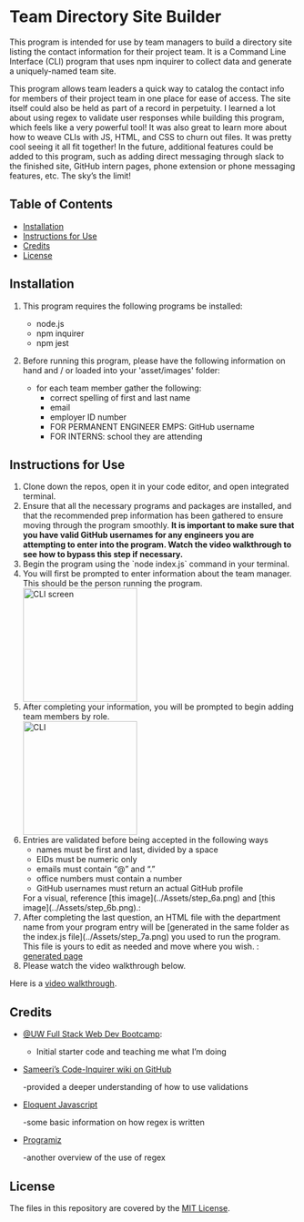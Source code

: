 # Team Directory Site Builder

This program is intended for use by team managers to build a directory site listing the contact information for their project team. It is a Command Line Interface (CLI) program that uses npm inquirer to collect data and generate a uniquely-named team site. 
    
This program allows team leaders a quick way to catalog the contact info for members of their project team in one place for ease of access. The site itself could also be held as part of a record in perpetuity. I learned a lot about using regex to validate user responses while building this program, which feels like a very powerful tool! It was also great to learn more about how to weave CLIs with JS, HTML, and CSS to churn out files. It was pretty cool seeing it all fit together! In the future, additional features could be added to this program, such as adding direct messaging through slack to the finished site, GitHub intern pages, phone extension or phone messaging features, etc. The sky’s the limit!

## Table of Contents
* [Installation](#installation)
* [Instructions for Use](#instructions-for-use)
* [Credits](#credits)
* [License](#license)
    
## Installation
1. This program requires the following programs be installed:<ul><li>node.js</li><li>npm inquirer</li><li>npm jest</li></ul>

2. Before running this program, please have the following information on hand and / or loaded into your 'asset/images' folder:<ul><li>for each team member gather the following:<ul><li>correct spelling of first and last name</li><li>email</li><li>employer ID number</li><li>FOR PERMANENT ENGINEER EMPS: GitHub username</li><li>FOR INTERNS: school they are attending</li></ul></li></ul>


## Instructions for Use
<ol><li>Clone down the repos, open it in your code editor, and open integrated terminal.</li><li>Ensure that all the necessary programs and packages are installed, and that the recommended prep information has been gathered to ensure moving through the program smoothly. <strong>It is important to make sure that you have valid GitHub usernames for any engineers you are attempting to enter into the program. Watch the video walkthrough to see how to bypass this step if necessary.</strong></li><li>Begin the program using the `node index.js` command in your terminal.</li><li>You will first be prompted to enter information about the team manager. This should be the person running the program.</li><img src="../Assets/step_4.png" alt="CLI screen" title="manager assertation" width="200px"><li>After completing your information, you will be prompted to begin adding team members by role.</li><img src="../Assets/step_5b.png" alt="CLI" title="adding an intern" width="200px"><li>Entries are validated before being accepted in the following ways<ul><li>names must be first and last, divided by a space</li><li>EIDs must be numeric only</li><li>emails must contain “@” and “.”</li><li>office numbers must contain a number</li><li>GitHub usernames must return an actual GitHub profile</li></ul>For a visual, reference [this image](../Assets/step_6a.png) and [this image](../Assets/step_6b.png).: <a href=""></a></li><li>After completing the last question, an HTML file with the department name from your program entry will be [generated in the same folder as the index.js file](../Assets/step_7a.png) you used to run the program. This file is yours to edit as needed and move where you wish. : <a href="../Assets/step_7b.png">generated page</a></li><li>Please watch the video walkthrough below.</li></ol>

Here is a [video walkthrough]().

## Credits 


- [@UW Full Stack Web Dev Bootcamp](https://bootcamp.uw.edu/): 

  - Initial starter code and teaching me what I’m doing

- [Sameeri’s Code-Inquirer wiki on GitHub](https://github.com/sameeri/Code-Inquirer/wiki/Asking-questions-away-with-Inquirer%21)

  -provided a deeper understanding of how to use validations

- [Eloquent Javascript](https://eloquentjavascript.net/09_regexp.html)

  -some basic information on how regex is written

- [Programiz](https://www.programiz.com/javascript/regex)

  -another overview of the use of regex


## License
The files in this repository are covered by the [MIT License](https://choosealicense.com/licenses/mit/).